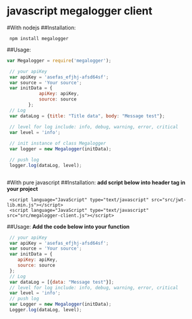 # javascript megalogger client
#With nodejs
##Installation:
```
 npm install megalogger
```


##Usage:

```javascript
var Megalogger = require('megalogger');

 // your apiKey
 var apiKey = 'asefas_efjhj-afsd64sf';
 var source = 'Your source';
 var initData = {
            apiKey: apiKey,
            source: source
        };
 // Log
 var dataLog = {title: "Title data", body: "Message test"};

 // level for log include: info, debug, warning, error, critical 
 var level = 'info';
 
 // init instance of class Megalogger
 var logger = new Megalogger(initData);

 // push log
 logger.log(dataLog, level);
 
```

#With pure javascript
##Installation:
**add script below into header tag in your project**
```
 <script language="JavaScript" type="text/javascript" src="src/jwt-lib.min.js"></script>
 <script language="JavaScript" type="text/javascript" src="src/megalogger-client.js"></script>
```


##Usage:
**Add the code below into your function**

```javascript
 // your apiKey
 var apiKey = 'asefas_efjhj-afsd64sf';
 var source = 'Your source';
 var initData = {
    apiKey: apiKey,
    source: source
 };
 // Log
 var dataLog = [{data: "Message test"}];
 // level for log include: info, debug, warning, error, critical 
 var level = 'info';
 // push log
 var Logger = new Megalogger(initData);
 Logger.log(dataLog, level);
 
```



